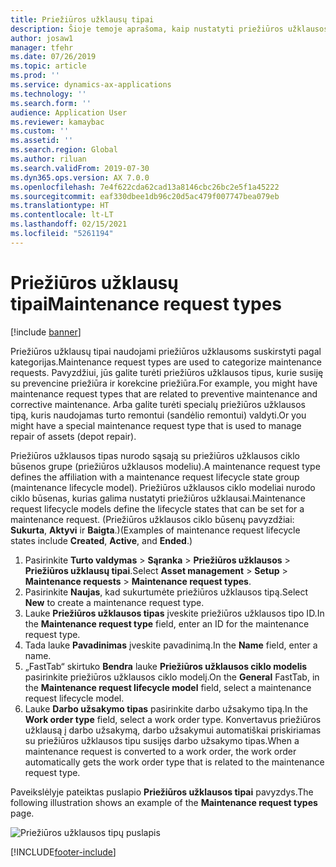 ```yaml
---
title: Priežiūros užklausų tipai
description: Šioje temoje aprašoma, kaip nustatyti priežiūros užklausos tipus modulyje „Turto valdymas“.
author: josaw1
manager: tfehr
ms.date: 07/26/2019
ms.topic: article
ms.prod: ''
ms.service: dynamics-ax-applications
ms.technology: ''
ms.search.form: ''
audience: Application User
ms.reviewer: kamaybac
ms.custom: ''
ms.assetid: ''
ms.search.region: Global
ms.author: riluan
ms.search.validFrom: 2019-07-30
ms.dyn365.ops.version: AX 7.0.0
ms.openlocfilehash: 7e4f622cda62cad13a8146cbc26bc2e5f1a45222
ms.sourcegitcommit: eaf330dbee1db96c20d5ac479f007747bea079eb
ms.translationtype: HT
ms.contentlocale: lt-LT
ms.lasthandoff: 02/15/2021
ms.locfileid: "5261194"
---
```

# <a name="maintenance-request-types"></a><span data-ttu-id="600ca-103">Priežiūros užklausų tipai</span><span class="sxs-lookup"><span data-stu-id="600ca-103">Maintenance request types</span></span>

[!include [banner](../../includes/banner.md)]

 

<span data-ttu-id="600ca-104">Priežiūros užklausų tipai naudojami priežiūros užklausoms suskirstyti pagal kategorijas.</span><span class="sxs-lookup"><span data-stu-id="600ca-104">Maintenance request types are used to categorize maintenance requests.</span></span> <span data-ttu-id="600ca-105">Pavyzdžiui, jūs galite turėti priežiūros užklausos tipus, kurie susiję su prevencine priežiūra ir korekcine priežiūra.</span><span class="sxs-lookup"><span data-stu-id="600ca-105">For example, you might have maintenance request types that are related to preventive maintenance and corrective maintenance.</span></span> <span data-ttu-id="600ca-106">Arba galite turėti specialų priežiūros užklausos tipą, kuris naudojamas turto remontui (sandėlio remontui) valdyti.</span><span class="sxs-lookup"><span data-stu-id="600ca-106">Or you might have a special maintenance request type that is used to manage repair of assets (depot repair).</span></span>

<span data-ttu-id="600ca-107">Priežiūros užklausos tipas nurodo sąsają su priežiūros užklausos ciklo būsenos grupe (priežiūros užklausos modeliu).</span><span class="sxs-lookup"><span data-stu-id="600ca-107">A maintenance request type defines the affiliation with a maintenance request lifecycle state group (maintenance lifecycle model).</span></span> <span data-ttu-id="600ca-108">Priežiūros užklausos ciklo modeliai nurodo ciklo būsenas, kurias galima nustatyti priežiūros užklausai.</span><span class="sxs-lookup"><span data-stu-id="600ca-108">Maintenance request lifecycle models define the lifecycle states that can be set for a maintenance request.</span></span> <span data-ttu-id="600ca-109">(Priežiūros užklausos ciklo būsenų pavyzdžiai: **Sukurta**, **Aktyvi** ir **Baigta**.)</span><span class="sxs-lookup"><span data-stu-id="600ca-109">(Examples of maintenance request lifecycle states include **Created**, **Active**, and **Ended**.)</span></span>

1. <span data-ttu-id="600ca-110">Pasirinkite **Turto valdymas** \> **Sąranka** \> **Priežiūros užklausos** \> **Priežiūros užklausų tipai**.</span><span class="sxs-lookup"><span data-stu-id="600ca-110">Select **Asset management** \> **Setup** \> **Maintenance requests** \> **Maintenance request types**.</span></span>
2. <span data-ttu-id="600ca-111">Pasirinkite **Naujas**, kad sukurtumėte priežiūros užklausos tipą.</span><span class="sxs-lookup"><span data-stu-id="600ca-111">Select **New** to create a maintenance request type.</span></span>
3. <span data-ttu-id="600ca-112">Lauke **Priežiūros užklausos tipas** įveskite priežiūros užklausos tipo ID.</span><span class="sxs-lookup"><span data-stu-id="600ca-112">In the **Maintenance request type** field, enter an ID for the maintenance request type.</span></span>
4. <span data-ttu-id="600ca-113">Tada lauke **Pavadinimas** įveskite pavadinimą.</span><span class="sxs-lookup"><span data-stu-id="600ca-113">In the **Name** field, enter a name.</span></span>
5. <span data-ttu-id="600ca-114">„FastTab“ skirtuko **Bendra** lauke **Priežiūros užklausos ciklo modelis** pasirinkite priežiūros užklausos ciklo modelį.</span><span class="sxs-lookup"><span data-stu-id="600ca-114">On the **General** FastTab, in the **Maintenance request lifecycle model** field, select a maintenance request lifecycle model.</span></span>
6. <span data-ttu-id="600ca-115">Lauke **Darbo užsakymo tipas** pasirinkite darbo užsakymo tipą.</span><span class="sxs-lookup"><span data-stu-id="600ca-115">In the **Work order type** field, select a work order type.</span></span> <span data-ttu-id="600ca-116">Konvertavus priežiūros užklausą į darbo užsakymą, darbo užsakymui automatiškai priskiriamas su priežiūros užklausos tipu susijęs darbo užsakymo tipas.</span><span class="sxs-lookup"><span data-stu-id="600ca-116">When a maintenance request is converted to a work order, the work order automatically gets the work order type that is related to the maintenance request type.</span></span>

<span data-ttu-id="600ca-117">Paveikslėlyje pateiktas puslapio **Priežiūros užklausos tipai** pavyzdys.</span><span class="sxs-lookup"><span data-stu-id="600ca-117">The following illustration shows an example of the **Maintenance request types** page.</span></span>

![Priežiūros užklausos tipų puslapis](media/07-setup-for-requests.png)


[!INCLUDE[footer-include](../../../includes/footer-banner.md)]